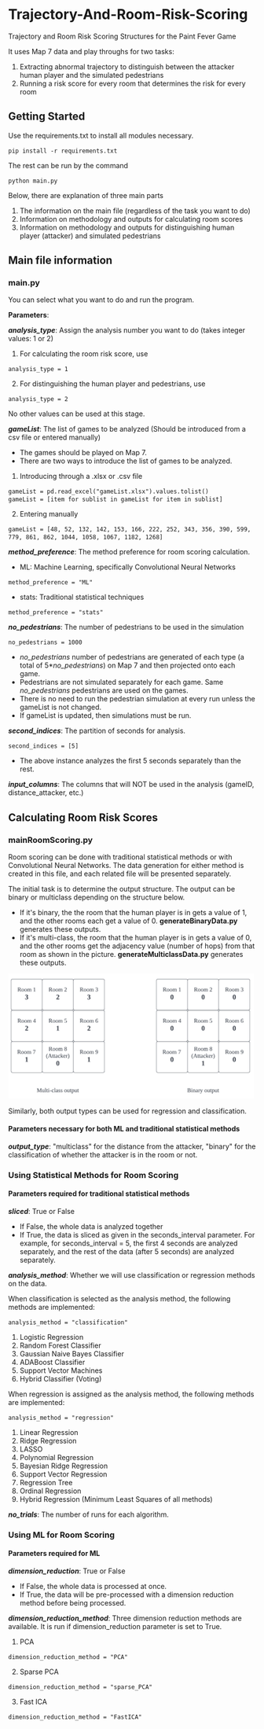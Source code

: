 # Trajectory-And-Room-Risk-Scoring
Trajectory and Room Risk Scoring Structures for the Paint Fever Game

It uses Map 7 data and play throughs for two tasks:
1. Extracting abnormal trajectory to distinguish between the attacker human player and the simulated pedestrians
2. Running a risk score for every room that determines the risk for every room

## Getting Started

Use the requirements.txt to install all modules necessary. 
```
pip install -r requirements.txt
```

The rest can be run by the command
```
python main.py
```

Below, there are explanation of three main parts
1. The information on the main file (regardless of the task you want to do)
2. Information on methodology and outputs for calculating room scores
3. Information on methodology and outputs for distinguishing human player (attacker) and simulated pedestrians

## Main file information

### main.py 
You can select what you want to do and run the program.

**Parameters**:

**_analysis_type_**: Assign the analysis number you want to do (takes integer values: 1 or 2)
1. For calculating the room risk score, use 
```
analysis_type = 1
```
2. For distinguishing the human player and pedestrians, use
```
analysis_type = 2
```
No other values can be used at this stage. 

**_gameList_**: The list of games to be analyzed (Should be introduced from a csv file or entered manually)
- The games should be played on Map 7. 
- There are two ways to introduce the list of games to be analyzed.
1. Introducing through a .xlsx or .csv file
```
gameList = pd.read_excel("gameList.xlsx").values.tolist()
gameList = [item for sublist in gameList for item in sublist]
```
2. Entering manually
```
gameList = [48, 52, 132, 142, 153, 166, 222, 252, 343, 356, 390, 599, 779, 861, 862, 1044, 1058, 1067, 1182, 1268]
```
**_method_preference_**: The method preference for room scoring calculation. 
- ML: Machine Learning, specifically Convolutional Neural Networks
```
method_preference = "ML" 
```
- stats: Traditional statistical techniques
```
method_preference = "stats" 
```

**_no_pedestrians_**: The number of pedestrians to be used in the simulation
```
no_pedestrians = 1000
```
- _no_pedestrians_ number of pedestrians are generated of each type (a total of 5*_no_pedestrians_) on Map 7 and then projected onto each game.
- Pedestrians are not simulated separately for each game. Same _no_pedestrians_ pedestrians are used on the games.
- There is no need to run the pedestrian simulation at every run unless the gameList is not changed.
- If gameList is updated, then simulations must be run.

**_second_indices_**: The partition of seconds for analysis. 
```
second_indices = [5]
```
- The above instance analyzes the first 5 seconds separately than the rest. 

**_input_columns_**: The columns that will NOT be used in the analysis (gameID, distance_attacker, etc.)

## Calculating Room Risk Scores

### mainRoomScoring.py

Room scoring can be done with traditional statistical methods or with Convolutional Neural Networks. The data generation for either method is created in this file, and each related file will be presented separately. 

The initial task is to determine the output structure. The output can be binary or multiclass depending on the structure below. 
- If it's binary, the the room that the human player is in gets a value of 1, and the other rooms each get a value of 0.  **generateBinaryData.py** generates these outputs.
- If it's multi-class, the room that the human player is in gets a value of 0, and the other rooms get the adjacency value (number of hops) from that room as shown in the picture. **generateMulticlassData.py** generates these outputs.

<img src="https://github.com/aycaaltay/Trajectory-And-Room-Risk-Scoring/blob/main/Figures/Room%20Scoring.png" width="500">


Similarly, both output types can be used for regression and classification. 

#### Parameters necessary for both ML and traditional statistical methods

**_output_type_**: "multiclass" for the distance from the attacker, "binary" for the classification of whether the attacker is in the room or not.

### Using Statistical Methods for Room Scoring

#### Parameters required for traditional statistical methods

**_sliced_**: True or False
- If False, the whole data is analyzed together
- If True, the data is sliced as given in the seconds_interval parameter. For example, for seconds_interval = 5, the first 4 seconds are analyzed separately, and the rest of the data (after 5 seconds) are analyzed separately. 

**_analysis_method_**: Whether we will use classification or regression methods on the data. 

When classification is selected as the analysis method, the following methods are implemented:
```
analysis_method = "classification"
```
1. Logistic Regression
2. Random Forest Classifier
3. Gaussian Naive Bayes Classifier
4. ADABoost Classifier
5. Support Vector Machines
6. Hybrid Classifier (Voting)

When regression is assigned as the analysis method, the following methods are implemented:
```
analysis_method = "regression"
```
1. Linear Regression
2. Ridge Regression
3. LASSO
4. Polynomial Regression
5. Bayesian Ridge Regression
6. Support Vector Regression
7. Regression Tree
8. Ordinal Regression
9. Hybrid Regression (Minimum Least Squares of all methods)

**_no_trials_**: The number of runs for each algorithm.

### Using ML for Room Scoring

#### Parameters required for ML

**_dimension_reduction_**: True or False
- If False, the whole data is processed at once. 
- If True, the data will be pre-processed with a dimension reduction method before being processed. 

**_dimension_reduction_method_**: Three dimension reduction methods are available. It is run if dimension_reduction parameter is set to True. 
1. PCA
```
dimension_reduction_method = "PCA"
```
2. Sparse PCA
```
dimension_reduction_method = "sparse_PCA"
```
3. Fast ICA
```
dimension_reduction_method = "FastICA"
```


